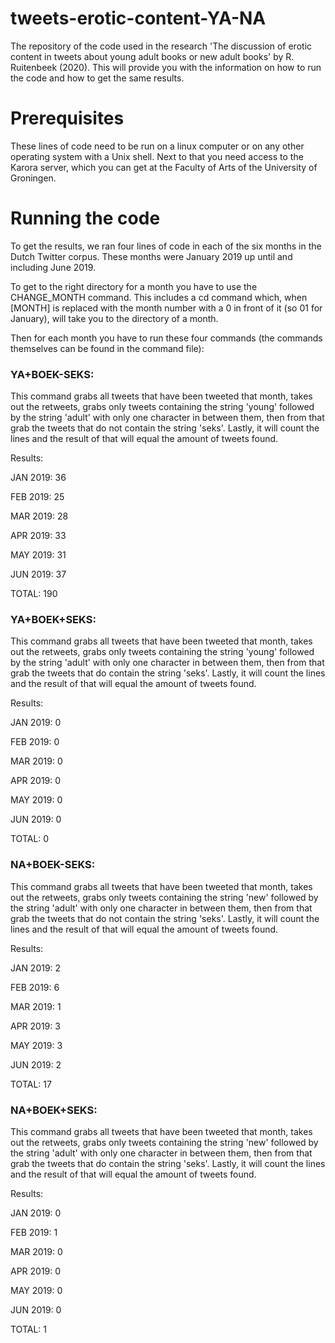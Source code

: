 # tweets-erotic-content-YA-NA
The repository of the code used in the research 'The discussion of erotic content in tweets about young adult books or new adult books' by R. Ruitenbeek (2020). This will provide you with the information on how to run the code and how to get the same results.
# Prerequisites
These lines of code need to be run on a linux computer or on any other operating system with a Unix shell. Next to that you need access to the Karora server, which you can get at the Faculty of Arts of the University of Groningen.
# Running the code
To get the results, we ran four lines of code in each of the six months in the Dutch Twitter corpus. These months were January 2019 up until and including June 2019.

To get to the right directory for a month you have to use the CHANGE_MONTH command. This includes a cd command which, when [MONTH] is replaced with the month number with a 0 in front of it (so 01 for January), will take you to the directory of a month.

Then for each month you have to run these four commands (the commands themselves can be found in the command file):


### YA+BOEK-SEKS:

This command grabs all tweets that have been tweeted that month, takes out the retweets, grabs only tweets containing the string 'young' followed by the string 'adult' with only one character in between them, then from that grab the tweets that do not contain the string 'seks'. Lastly, it will count the lines and the result of that will equal the amount of tweets found.

Results:

JAN 2019: 36

FEB 2019: 25

MAR 2019: 28

APR 2019: 33

MAY 2019: 31

JUN 2019: 37

TOTAL: 190

### YA+BOEK+SEKS:

This command grabs all tweets that have been tweeted that month, takes out the retweets, grabs only tweets containing the string 'young' followed by the string 'adult' with only one character in between them, then from that grab the tweets that do contain the string 'seks'. Lastly, it will count the lines and the result of that will equal the amount of tweets found.

Results:

JAN 2019: 0

FEB 2019: 0

MAR 2019: 0

APR 2019: 0

MAY 2019: 0

JUN 2019: 0

TOTAL: 0

### NA+BOEK-SEKS:

This command grabs all tweets that have been tweeted that month, takes out the retweets, grabs only tweets containing the string 'new' followed by the string 'adult' with only one character in between them, then from that grab the tweets that do not contain the string 'seks'. Lastly, it will count the lines and the result of that will equal the amount of tweets found.

Results:

JAN 2019: 2

FEB 2019: 6

MAR 2019: 1

APR 2019: 3

MAY 2019: 3

JUN 2019: 2

TOTAL: 17

### NA+BOEK+SEKS:

This command grabs all tweets that have been tweeted that month, takes out the retweets, grabs only tweets containing the string 'new' followed by the string 'adult' with only one character in between them, then from that grab the tweets that do contain the string 'seks'. Lastly, it will count the lines and the result of that will equal the amount of tweets found.

Results:

JAN 2019: 0

FEB 2019: 1

MAR 2019: 0

APR 2019: 0

MAY 2019: 0

JUN 2019: 0

TOTAL: 1
